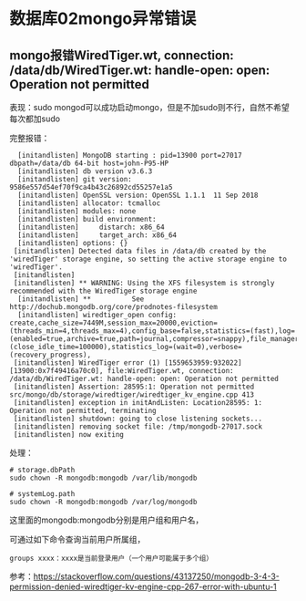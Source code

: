 # 数据库02mongo异常错误
## mongo报错WiredTiger.wt, connection: /data/db/WiredTiger.wt: handle-open: open: Operation not permitted
表现：sudo mongod可以成功启动mongo，但是不加sudo则不行，自然不希望每次都加sudo

完整报错：

```
  [initandlisten] MongoDB starting : pid=13900 port=27017 dbpath=/data/db 64-bit host=john-P95-HP
  [initandlisten] db version v3.6.3
  [initandlisten] git version: 9586e557d54ef70f9ca4b43c26892cd55257e1a5
  [initandlisten] OpenSSL version: OpenSSL 1.1.1  11 Sep 2018
  [initandlisten] allocator: tcmalloc
  [initandlisten] modules: none
  [initandlisten] build environment:
  [initandlisten]     distarch: x86_64
  [initandlisten]     target_arch: x86_64
  [initandlisten] options: {}
 [initandlisten] Detected data files in /data/db created by the 'wiredTiger' storage engine, so setting the active storage engine to 'wiredTiger'.
 [initandlisten] 
 [initandlisten] ** WARNING: Using the XFS filesystem is strongly recommended with the WiredTiger storage engine
  [initandlisten] **          See http://dochub.mongodb.org/core/prodnotes-filesystem
  [initandlisten] wiredtiger_open config: create,cache_size=7449M,session_max=20000,eviction=(threads_min=4,threads_max=4),config_base=false,statistics=(fast),log=(enabled=true,archive=true,path=journal,compressor=snappy),file_manager=(close_idle_time=100000),statistics_log=(wait=0),verbose=(recovery_progress),
 [initandlisten] WiredTiger error (1) [1559653959:932022][13900:0x7f49416a70c0], file:WiredTiger.wt, connection: /data/db/WiredTiger.wt: handle-open: open: Operation not permitted
 [initandlisten] Assertion: 28595:1: Operation not permitted src/mongo/db/storage/wiredtiger/wiredtiger_kv_engine.cpp 413
 [initandlisten] exception in initAndListen: Location28595: 1: Operation not permitted, terminating
 [initandlisten] shutdown: going to close listening sockets...
 [initandlisten] removing socket file: /tmp/mongodb-27017.sock
 [initandlisten] now exiting
```
处理：


```
# storage.dbPath
sudo chown -R mongodb:mongodb /var/lib/mongodb

# systemLog.path
sudo chown -R mongodb:mongodb /var/log/mongodb
```
这里面的mongodb:mongodb分别是用户组和用户名，

可通过如下命令查询当前用户所属组，

```
groups xxxx：xxxx是当前登录用户（一个用户可能属于多个组）  
```
参考：https://stackoverflow.com/questions/43137250/mongodb-3-4-3-permission-denied-wiredtiger-kv-engine-cpp-267-error-with-ubuntu-1

